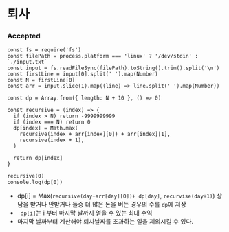 
# 퇴사

### Accepted
```
const fs = require('fs')
const filePath = process.platform === 'linux' ? '/dev/stdin' : `./input.txt`
const input = fs.readFileSync(filePath).toString().trim().split('\n')
const firstLine = input[0].split(' ').map(Number)
const N = firstLine[0]
const arr = input.slice(1).map((line) => line.split(' ').map(Number))

const dp = Array.from({ length: N + 10 }, () => 0)

const recursive = (index) => {
  if (index > N) return -9999999999
  if (index === N) return 0
  dp[index] = Math.max(
    recursive(index + arr[index][0]) + arr[index][1],
    recursive(index + 1),
  )

  return dp[index]
}

recursive(0)
console.log(dp[0])
```

- dp[i] = Max(`recursive(day+arr[day][0])+ dp[day]`, `recurvise(day+1)`)
  상담을 받거나 안받거나 둘중 더 많은 돈을 버는 경우의 수를 `dp`에 저장
- ` dp[i]`는 i 부터 마지막 날까지 얻을 수 있는 최대 수익
- 마지막 날짜부터 계산해야 퇴사날짜를 초과하는 일을 제외시킬 수 있다.

